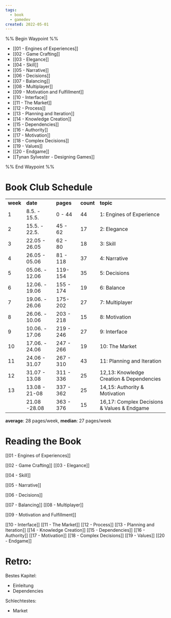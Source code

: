 ```yaml
---
tags:
  - book
  - gamedev
created: 2022-05-01
---
```


%% Begin Waypoint %%
- [[01 - Engines of Experiences]]
- [[02 - Game Crafting]]
- [[03 - Elegance]]
- [[04 - Skill]]
- [[05 - Narrative]]
- [[06 - Decisions]]
- [[07 - Balancing]]
- [[08 - Multiplayer]]
- [[09 - Motivation and Fulfillment]]
- [[10 - Interface]]
- [[11 - The Market]]
- [[12 - Process]]
- [[13 - Planning and Iteration]]
- [[14 - Knowledge Creation]]
- [[15 - Dependencies]]
- [[16 - Authority]]
- [[17 - Motivation]]
- [[18 - Complex Decisions]]
- [[19 - Values]]
- [[20 - Endgame]]
- [[Tynan Sylvester - Designing Games]]

%% End Waypoint %%

# Book Club Schedule

<table>
  <tr>
   <td><strong>week</strong>
   </td>
   <td><strong>date</strong>
   </td>
   <td><strong>pages</strong>
   </td>
   <td><strong>count</strong>
   </td>
   <td><strong>topic</strong>
   </td>
  </tr>
  <tr>
   <td>1
   </td>
   <td>8.5. - 15.5.
   </td>
   <td>0 - 44
   </td>
   <td>44
   </td>
   <td>1: Engines of Experience
   </td>
  </tr>
  <tr>
   <td>2
   </td>
   <td>15.5. - 22.5.
   </td>
   <td>45 - 62
   </td>
   <td>17
   </td>
   <td>2: Elegance
   </td>
  </tr>
  <tr>
   <td>3
   </td>
   <td>22.05 - 26.05
   </td>
   <td>62 - 80
   </td>
   <td>18
   </td>
   <td>3: Skill
   </td>
  </tr>
  <tr>
   <td>4
   </td>
   <td>26.05 - 05.06
   </td>
   <td>81 - 118
   </td>
   <td>37
   </td>
   <td>4: Narrative
   </td>
  </tr>
  <tr>
   <td>5
   </td>
   <td>05.06. - 12.06
   </td>
   <td>119-154
   </td>
   <td>35
   </td>
   <td>5: Decisions
   </td>
  </tr>
  <tr>
   <td>6
   </td>
   <td>12.06. - 19.06
   </td>
   <td>155 - 174
   </td>
   <td>19
   </td>
   <td>6: Balance
   </td>
  </tr>
  <tr>
   <td>7
   </td>
   <td>19.06. - 26.06
   </td>
   <td>175-202
   </td>
   <td>27
   </td>
   <td>7: Multiplayer
   </td>
  </tr>
  <tr>
   <td>8
   </td>
   <td>26.06. - 10.06
   </td>
   <td>203 - 218
   </td>
   <td>15
   </td>
   <td>8: Motivation
   </td>
  </tr>
  <tr>
   <td>9
   </td>
   <td>10.06. - 17.06
   </td>
   <td>219 - 246
   </td>
   <td>27
   </td>
   <td>9: Interface
   </td>
  </tr>
  <tr>
   <td>10
   </td>
   <td>17.06. - 24.06
   </td>
   <td>247 - 266
   </td>
   <td>19
   </td>
   <td>10: The Market
   </td>
  </tr>
  <tr>
   <td>11
   </td>
   <td>24.06 - 31.07
   </td>
   <td>267 - 310
   </td>
   <td>43
   </td>
   <td>11: Planning and Iteration
   </td>
  </tr>
  <tr>
   <td>12
   </td>
   <td>31.07 - 13.08
   </td>
   <td>311 - 336
   </td>
   <td>25
   </td>
   <td>12,13: Knowledge Creation & Dependencies
   </td>
  </tr>
  <tr>
   <td>13
   </td>
   <td>13.08 - 21-08
   </td>
   <td>337 - 362
   </td>
   <td>25
   </td>
   <td>14,15: Authority & Motivation
   </td>
  </tr>
  <tr>
   <td>
   </td>
   <td>21.08 -28.08
   </td>
   <td>363 - 376
   </td>
   <td>15
   </td>
   <td>16,17: Complex Decisions & Values & Endgame
   </td>
  </tr>
</table>

**average**: 28 pages/week, **median**: 27 pages/week

# Reading the Book

[[01 - Engines of Experiences]]

[[02 - Game Crafting]]
[[03 - Elegance]]

[[04 - Skill]]

[[05 - Narrative]]

[[06 - Decisions]]

[[07 - Balancing]]
[[08 - Multiplayer]]

[[09 - Motivation and Fulfillment]]

[[10 - Interface]]
[[11 - The Market]]
[[12 - Process]]
[[13 - Planning and Iteration]]
[[14 - Knowledge Creation]]
[[15 - Dependencies]]
[[16 - Authority]]
[[17 - Motivation]]
[[18 - Complex Decisions]]
[[19 - Values]]
[[20 - Endgame]]

# Retro:

Bestes Kapitel:
- Einleitung
- Dependencies

Schlechtestes:
- Market
